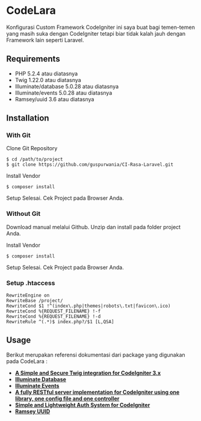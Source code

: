 # CodeLara

Konfigurasi Custom Framework CodeIgniter ini saya buat bagi temen-temen yang masih suka dengan CodeIgniter tetapi biar tidak kalah jauh dengan Framework lain seperti Laravel.

## Requirements

* PHP 5.2.4 atau diatasnya
* Twig 1.22.0 atau diatasnya
* Illuminate/database 5.0.28 atau diatasnya
* Illuminate/events 5.0.28 atau diatasnya
* Ramsey/uuid 3.6 atau diatasnya

## Installation

### With Git

Clone Git Repository
~~~
$ cd /path/to/project
$ git clone https://github.com/guspurwania/CI-Rasa-Laravel.git
~~~

Install Vendor
~~~
$ composer install
~~~

Setup Selesai. Cek Project pada Browser Anda.

### Without Git

Download manual melalui Github.
Unzip dan install pada folder project Anda.

Install Vendor
~~~
$ composer install
~~~

Setup Selesai. Cek Project pada Browser Anda.

### Setup .htaccess
~~~
RewriteEngine on
RewriteBase /project/
RewriteCond $1 !^(index\.php|themes|robots\.txt|favicon\.ico)
RewriteCond %{REQUEST_FILENAME} !-f
RewriteCond %{REQUEST_FILENAME} !-d
RewriteRule ^(.*)$ index.php?/$1 [L,QSA]
~~~

## Usage

Berikut merupakan referensi dokumentasi dari package yang digunakan pada CodeLara :
- **[A Simple and Secure Twig integration for CodeIgniter 3.x](https://github.com/kenjis/codeigniter-ss-twig)**
- **[Illuminate Database](https://github.com/illuminate/database)**
- **[Illuminate Events](https://github.com/illuminate/events)**
- **[A fully RESTful server implementation for CodeIgniter using one library, one config file and one controller](https://github.com/chriskacerguis/codeigniter-restserver)**
- **[Simple and Lightweight Auth System for CodeIgniter](https://github.com/benedmunds/CodeIgniter-Ion-Auth)**
- **[Ramsey UUID](https://github.com/ramsey/uuid)**


